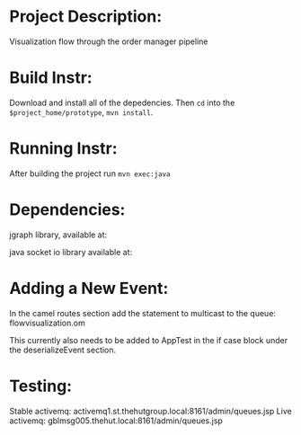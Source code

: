 Project Description:
====================
Visualization flow through the order manager pipeline


Build Instr:
============

Download and install all of the depedencies. Then `cd` into the `$project_home/prototype`, `mvn install`.

Running Instr:
==============

After building the project run `mvn exec:java`


Dependencies:
============

jgraph library, available at:

java socket io library available at:


Adding a New Event:
===================

In the camel routes section add the statement to multicast to the queue:
flowvisualization.om


This currently also needs to be added to AppTest in the if case block under the deserializeEvent section.


Testing:
========
Stable activemq: activemq1.st.thehutgroup.local:8161/admin/queues.jsp
Live activemq: gblmsg005.thehut.local:8161/admin/queues.jsp
